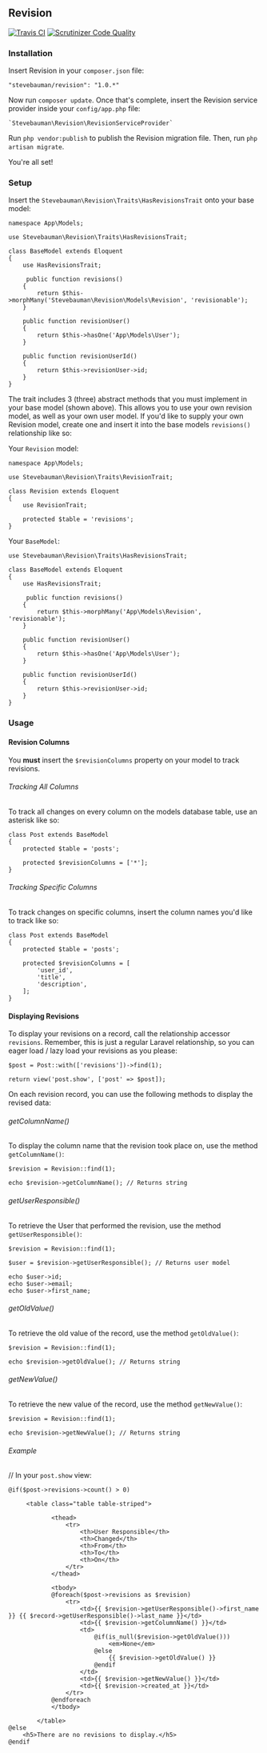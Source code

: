 ## Revision

[![Travis CI](https://img.shields.io/travis/stevebauman/revision.svg?style=flat-square)](https://travis-ci.org/stevebauman/revision)
[![Scrutinizer Code Quality](https://img.shields.io/scrutinizer/g/stevebauman/revision.svg?style=flat-square)](https://scrutinizer-ci.com/g/stevebauman/revision/?branch=master)

### Installation

Insert Revision in your `composer.json` file:

    "stevebauman/revision": "1.0.*"
    
Now run `composer update`. Once that's complete, insert the Revision service provider inside your `config/app.php` file:

    `Stevebauman\Revision\RevisionServiceProvider`
    
Run `php vendor:publish` to publish the Revision migration file. Then, run `php artisan migrate`.

You're all set!

### Setup

Insert the `Stevebauman\Revision\Traits\HasRevisionsTrait` onto your base model:
    
    namespace App\Models;
    
    use Stevebauman\Revision\Traits\HasRevisionsTrait;
    
    class BaseModel extends Eloquent
    {
        use HasRevisionsTrait;
        
         public function revisions()
        {
            return $this->morphMany('Stevebauman\Revision\Models\Revision', 'revisionable');
        }
    
        public function revisionUser()
        {
            return $this->hasOne('App\Models\User');
        }
    
        public function revisionUserId()
        {
            return $this->revisionUser->id;
        }
    }

The trait includes 3 (three) abstract methods that you must implement in your base model (shown above). This allows you to use your
 own revision model, as well as your own user model. If you'd like to supply your own Revision model, create one and insert it into
 the base models `revisions()` relationship like so:

Your `Revision` model:
    
    namespace App\Models;
    
    use Stevebauman\Revision\Traits\RevisionTrait;
    
    class Revision extends Eloquent
    {
        use RevisionTrait;
    
        protected $table = 'revisions';
    }

Your `BaseModel`:

    use Stevebauman\Revision\Traits\HasRevisionsTrait;
        
    class BaseModel extends Eloquent
    {
        use HasRevisionsTrait;
        
         public function revisions()
        {
            return $this->morphMany('App\Models\Revision', 'revisionable');
        }
    
        public function revisionUser()
        {
            return $this->hasOne('App\Models\User');
        }
    
        public function revisionUserId()
        {
            return $this->revisionUser->id;
        }
    }

### Usage

#### Revision Columns

You **must** insert the `$revisionColumns` property on your model to track revisions.

###### Tracking All Columns

To track all changes on every column on the models database table, use an asterisk like so:

    class Post extends BaseModel
    {
        protected $table = 'posts';
        
        protected $revisionColumns = ['*'];
    }
    
###### Tracking Specific Columns

To track changes on specific columns, insert the column names you'd like to track like so:

    class Post extends BaseModel
    {
        protected $table = 'posts';
        
        protected $revisionColumns = [
            'user_id',
            'title', 
            'description',
        ];
    }


#### Displaying Revisions

To display your revisions on a record, call the relationship accessor `revisions`. Remember, this is just
a regular Laravel relationship, so you can eager load / lazy load your revisions as you please:

    $post = Post::with(['revisions'])->find(1);
    
    return view('post.show', ['post' => $post]);

On each revision record, you can use the following methods to display the revised data:

###### getColumnName()

To display the column name that the revision took place on, use the method `getColumnName()`:

    $revision = Revision::find(1);
    
    echo $revision->getColumnName(); // Returns string
    
###### getUserResponsible()

To retrieve the User that performed the revision, use the method `getUserResponsible()`:

    $revision = Revision::find(1);
    
    $user = $revision->getUserResponsible(); // Returns user model
    
    echo $user->id;
    echo $user->email;
    echo $user->first_name;

###### getOldValue()

To retrieve the old value of the record, use the method `getOldValue()`:

    $revision = Revision::find(1);
    
    echo $revision->getOldValue(); // Returns string
    
###### getNewValue()

To retrieve the new value of the record, use the method `getNewValue()`:

    $revision = Revision::find(1);
    
    echo $revision->getNewValue(); // Returns string

###### Example

// In your `post.show` view:

    @if($post->revisions->count() > 0)
        
         <table class="table table-striped">
         
                <thead>
                    <tr>
                        <th>User Responsible</th>
                        <th>Changed</th>
                        <th>From</th>
                        <th>To</th>
                        <th>On</th>
                    </tr>
                </thead>
                
                <tbody>
                @foreach($post->revisions as $revision)
                    <tr>
                        <td>{{ $revision->getUserResponsible()->first_name }} {{ $record->getUserResponsible()->last_name }}</td>
                        <td>{{ $revision->getColumnName() }}</td>
                        <td>
                            @if(is_null($revision->getOldValue()))
                                <em>None</em>
                            @else
                                {{ $revision->getOldValue() }}
                            @endif
                        </td>
                        <td>{{ $revision->getNewValue() }}</td>
                        <td>{{ $revision->created_at }}</td>
                    </tr>
                @endforeach
                </tbody>
                
            </table>
    @else
        <h5>There are no revisions to display.</h5>
    @endif

